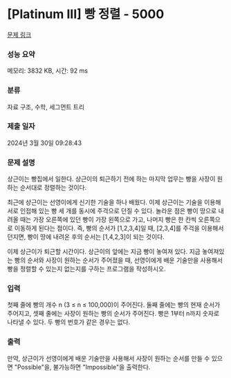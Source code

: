 # [Platinum III] 빵 정렬 - 5000 

[문제 링크](https://www.acmicpc.net/problem/5000) 

### 성능 요약

메모리: 3832 KB, 시간: 92 ms

### 분류

자료 구조, 수학, 세그먼트 트리

### 제출 일자

2024년 3월 30일 09:28:43

### 문제 설명

<p>상근이는 빵집에서 일한다. 상근이의 퇴근하기 전에 하는 마지막 업무는 빵을 사장이 원하는 순서대로 정렬하는 것이다.</p>

<p>최근에 상근이는 선영이에게 신기한 기술을 하나 배웠다. 이제 상근이는 기술을 이용해 서로 인접해 있는 빵 세 개를 동시에 주걱으로 던질 수 있다. 놀라운 점은 빵이 땅으로 내려올 때는 가장 오른쪽에 있던 빵이 가장 왼쪽으로 가고, 나머지 빵은 한 칸씩 오른쪽으로 이동하게 된다는 점이다. 즉, 빵의 순서가 [1,2,3,4]일 때, [2,3,4]를 주걱을 이용해서 던지면, 빵이 땅에 내려온 후의 순서는 [1,4,2,3]이 되는 것이다.</p>

<p>이제 상근이가 퇴근할 시간이다. 상근이의 앞에는 지금 빵이 놓여져 있다. 지금 놓여져있는 빵의 순서와 사장이 원하는 순서가 주어졌을 때, 선영이에게 배운 기술만을 사용해서 빵을 정렬할 수 있는지 없는지를 구하는 프로그램을 작성하시오.</p>

### 입력 

 <p>첫째 줄에 빵의 개수 n (3 ≤ n ≤ 100,000)이 주어진다. 둘째 줄에는 빵의 현재 순서가 주어지고, 셋째 줄에는 사장이 원하는 빵의 순서가 주어진다. 빵은 1부터 n까지 숫자로 나타낼 수 있다. 두 빵의 번호가 같은 경우는 없다.</p>

### 출력 

 <p>만약, 상근이가 선영이에게 배운 기술만을 사용해서 사장이 원하는 순서를 만들 수 있으면 "Possible"을, 불가능하면 "Impossible"을 출력한다.</p>

